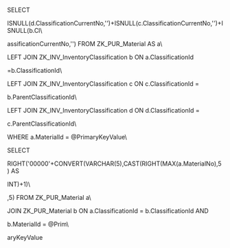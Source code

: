 SELECT
ISNULL(d.ClassificationCurrentNo,\'\')+ISNULL(c.ClassificationCurrentNo,\'\')+ISNULL(b.Cl\
assificationCurrentNo,\'\') FROM ZK_PUR_Material AS a\
LEFT JOIN ZK_INV_InventoryClassification b ON a.ClassificationId
=b.ClassificationId\
LEFT JOIN ZK_INV_InventoryClassification c ON c.ClassificationId =
b.ParentClassificationId\
LEFT JOIN ZK_INV_InventoryClassification d ON d.ClassificationId =
c.ParentClassificationId\
WHERE a.MaterialId = \@PrimaryKeyValue\
SELECT
RIGHT(\'00000\'+CONVERT(VARCHAR(5),CAST(RIGHT(MAX(a.MaterialNo),5) AS
INT)+1)\
,5) FROM ZK_PUR_Material a\
JOIN ZK_PUR_Material b ON a.ClassificationId = b.ClassificationId AND
b.MaterialId = \@Prim\
aryKeyValue
